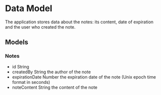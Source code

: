 # Data Model
The application stores data about the notes: its content, date of expiration and the user who created the note.

## Models
### Notes
* id String
* createdBy String the author of the note
* expirationDate Number the expiration date of the note (Unix epoch time format in seconds)
* noteContent String the content of the note
